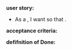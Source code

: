 
**user story:**

- As a <user type>, I want <a goal> so that <benefit>.

**acceptance criteria:**

**defifnition of Done:**

